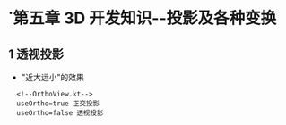 # ˙第五章 3D 开发知识--投影及各种变换 #
## 1 透视投影 ##
- "近大远小"的效果 
```
  <!--OrthoView.kt-->
  useOrtho=true 正交投影
  useOrtho=false 透视投影
```
